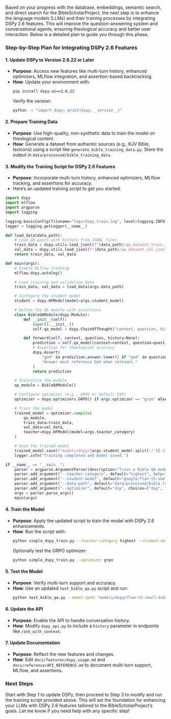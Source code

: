 Based on your progress with the database, embeddings, semantic search, and direct search for the BibleScholarProject, the next step is to enhance the language models (LLMs) and their training processes by integrating DSPy 2.6 features. This will improve the question-answering system and conversational agents, ensuring theological accuracy and better user interaction. Below is a detailed plan to guide you through this phase.

### Step-by-Step Plan for Integrating DSPy 2.6 Features

#### 1. Update DSPy to Version 2.6.22 or Later
- **Purpose**: Access new features like multi-turn history, enhanced optimizers, MLflow integration, and assertion-based backtracking.
- **How**: Update your environment with:
  ```bash
  pip install dspy-ai==2.6.22
  ```
  Verify the version:
  ```bash
  python -c "import dspy; print(dspy.__version__)"
  ```

#### 2. Prepare Training Data
- **Purpose**: Use high-quality, non-synthetic data to train the model on theological content.
- **How**: Generate a dataset from authentic sources (e.g., KJV Bible, lexicons) using a script like `generate_bible_training_data.py`. Store the output in `data/processed/bible_training_data`.

#### 3. Modify the Training Script for DSPy 2.6 Features
- **Purpose**: Incorporate multi-turn history, enhanced optimizers, MLflow tracking, and assertions for accuracy.
- Here’s an updated training script to get you started:

```python
import dspy
import mlflow
import argparse
import logging

logging.basicConfig(filename="logs/dspy_train.log", level=logging.INFO)
logger = logging.getLogger(__name__)

def load_data(data_path):
    # Load QA pairs with history from JSONL files
    train_data = dspy.utils.load_jsonl(f"{data_path}/qa_dataset_train.jsonl")
    val_data = dspy.utils.load_jsonl(f"{data_path}/qa_dataset_val.jsonl")
    return train_data, val_data

def main(args):
    # Enable MLflow tracking
    mlflow.dspy.autolog()

    # Load training and validation data
    train_data, val_data = load_data(args.data_path)

    # Configure the student model
    student = dspy.HFModel(model=args.student_model)

    # Define the QA module with assertions
    class BibleQAModule(dspy.Module):
        def __init__(self):
            super().__init__()
            self.qa_model = dspy.ChainOfThought("context, question, history -> answer")

        def forward(self, context, question, history=None):
            prediction = self.qa_model(context=context, question=question, history=history)
            # Assertion for theological accuracy
            dspy.Assert(
                "god" in prediction.answer.lower() if "god" in question.lower() else True,
                "Answer must reference God when relevant."
            )
            return prediction

    # Initialize the module
    qa_module = BibleQAModule()

    # Configure optimizer (e.g., GRPO or default DSP)
    optimizer = dspy.optimizers.GRPO() if args.optimizer == "grpo" else dspy.optimizers.BootstrapFewShot()

    # Train the model
    trained_model = optimizer.compile(
        qa_module,
        train_data=train_data,
        val_data=val_data,
        teacher=dspy.HFModel(model=args.teacher_category)
    )

    # Save the trained model
    trained_model.save(f"models/dspy/{args.student_model.split('/')[-1]}-bible-qa.dspy")
    logger.info("Training completed and model saved.")

if __name__ == "__main__":
    parser = argparse.ArgumentParser(description="Train a Bible QA model with DSPy.")
    parser.add_argument("--teacher-category", default="highest", help="Teacher model category.")
    parser.add_argument("--student-model", default="google/flan-t5-small", help="Student model name.")
    parser.add_argument("--data-path", default="data/processed/bible_training_data", help="Path to training data.")
    parser.add_argument("--optimizer", default="dsp", choices=["dsp", "grpo"], help="Optimizer type.")
    args = parser.parse_args()
    main(args)
```

#### 4. Train the Model
- **Purpose**: Apply the updated script to train the model with DSPy 2.6 enhancements.
- **How**: Run the script with:
  ```bash
  python simple_dspy_train.py --teacher-category highest --student-model "google/flan-t5-small" --data-path "data/processed/bible_training_data" --optimizer dsp
  ```
  Optionally test the GRPO optimizer:
  ```bash
  python simple_dspy_train.py --optimizer grpo
  ```

#### 5. Test the Model
- **Purpose**: Verify multi-turn support and accuracy.
- **How**: Use an updated `test_bible_qa.py` script and run:
  ```bash
  python test_bible_qa.py --model-path "models/dspy/flan-t5-small-bible-qa.dspy" --conversation
  ```

#### 6. Update the API
- **Purpose**: Enable the API to handle conversation history.
- **How**: Modify `dspy_api.py` to include a `history` parameter in endpoints like `/ask_with_context`.

#### 7. Update Documentation
- **Purpose**: Reflect the new features and changes.
- **How**: Edit `docs/features/dspy_usage.md` and `docs/reference/API_REFERENCE.md` to document multi-turn support, MLflow, and assertions.

### Next Steps
Start with Step 1 to update DSPy, then proceed to Step 3 to modify and run the training script provided above. This will set the foundation for enhancing your LLMs with DSPy 2.6 features tailored to the BibleScholarProject’s goals. Let me know if you need help with any specific step!